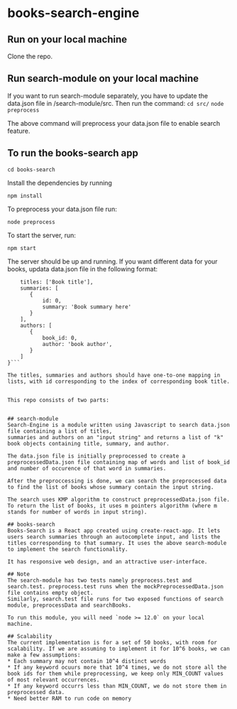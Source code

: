 # books-search-engine

## Run on your local machine

Clone the repo.

## Run search-module on your local machine
If you want to run search-module separately, you have to update the data.json file in /search-module/src.
Then run the command:
`cd src/`
`node preprocess`

The above command will preprocess your data.json file to enable search feature.

## To run the books-search app

`cd books-search`

 Install the dependencies by running

 `npm install`

To preprocess your data.json file run:

 `node preprocess`

To start the server, run:

 `npm start`

 The server should be up and running. If you want different data for your books, updata data.json file in the following format:

 ```{
     titles: ['Book title'],
     summaries: [
        {
            id: 0,
            summary: 'Book summary here'
        }
     ],
     authors: [
        {
            book_id: 0,
            author: 'book author',
        }
     ]
 }```

 The titles, summaries and authors should have one-to-one mapping in lists, with id corresponding to the index of corresponding book title.


This repo consists of two parts:


## search-module
Search-Engine is a module written using Javascript to search data.json file containing a list of titles,
summaries and authors on an "input string" and returns a list of "k" book objects containing title, summary, and author.

The data.json file is initially preprocessed to create a preprocessedData.json file containing map of words and list of book_id and number of occurence of that word in summaries.

After the preproccessing is done, we can search the preprocessed data to find the list of books whose summary contain the input string.

The search uses KMP algorithm to construct preprocessedData.json file. To return the list of books, it uses m pointers algorithm (where m stands for number of words in input string).

## books-search
Books-Search is a React app created using create-react-app. It lets users search summaries through an autocomplete input, and lists the titles corresponding to that summary. It uses the above search-module to implement the search functionality.

It has responsive web design, and an attractive user-interface.

## Note
The search-module has two tests namely preprocess.test and search.test. preprocess.test runs when the mockPreprocessedData.json file contains empty object.
Similarly, search.test file runs for two exposed functions of search module, preprocessData and searchBooks.

To run this module, you will need `node >= 12.0` on your local machine.

## Scalability
The current implementation is for a set of 50 books, with room for scalability. If we are assuming to implement it for 10^6 books, we can make a few assumptions:
* Each summary may not contain 10^4 distinct words
* If any keyword ocuurs more that 10^4 times, we do not store all the book ids for them while preprocessing, we keep only MIN_COUNT values of most relevant occurrences.
* If any keyword occurrs less than MIN_COUNT, we do not store them in preprocessed data.
* Need better RAM to run code on memory

